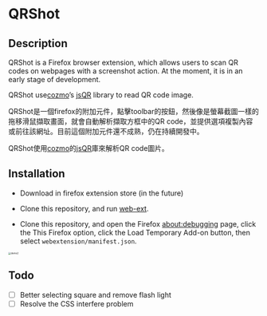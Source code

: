 # QRShot

## Description

QRShot is a Firefox browser extension, which allows users to scan QR codes on webpages with a screenshot action. At the moment, it is in an early stage of development.

QRShot use[cozmo](https://github.com/cozmo)’s [jsQR](https://github.com/cozmo/jsQR) library to read QR code image.



QRShot是一個firefox的附加元件，點擊toolbar的按鈕，然後像是螢幕截圖一樣的拖移滑鼠擷取畫面，就會自動解析擷取方框中的QR code，並提供選項複製內容或前往該網址。目前這個附加元件還不成熟，仍在持續開發中。

QRShot使用[cozmo](https://github.com/cozmo)的[jsQR](https://github.com/cozmo/jsQR)庫來解析QR code圖片。

## Installation

- Download in firefox extension store (in the future)

- Clone this repository, and run [web-ext](https://www.npmjs.com/package/web-ext). 
- Clone this repository, and open the Firefox [about:debugging](https://developer.mozilla.org/en-US/docs/Tools/about:debugging) page, click the This Firefox option, click the Load Temporary Add-on  button, then select `webextension/manifest.json`.



<img src="src/demo.gif" alt="demo2" style="zoom: 33%;" />

## Todo

- [ ] Better selecting square and remove flash light
- [ ] Resolve the CSS interfere problem